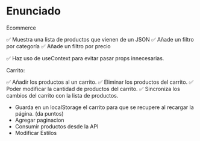 # Enunciado

Ecommerce

✅ Muestra una lista de productos que vienen de un JSON
✅ Añade un filtro por categoría
✅ Añade un filtro por precio

✅ Haz uso de useContext para evitar pasar props innecesarias.

Carrito:

✅ Añadir los productos al un carrito.
✅ Eliminar los productos del carrito.
✅ Poder modificar la cantidad de productos del carrito.
✅ Sincroniza los cambios del carrito con la lista de productos.
- Guarda en un localStorage el carrito para que se recupere al recargar la página. (da puntos)
- Agregar paginacion
- Consumir productos desde la API
- Modificar Estilos